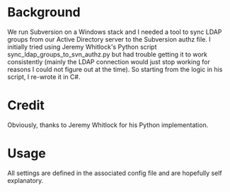 # Background

We run Subversion on a Windows stack and I needed a tool to sync LDAP groups from our Active Directory server to the Subversion authz file.  I initially tried using Jeremy Whitlock's Python script sync_ldap_groups_to_svn_authz.py but had trouble getting it to work consistently (mainly the LDAP connection would just stop working for reasons I could not figure out at the time).  So starting from the logic in his script, I re-wrote it in C#.

# Credit

Obviously, thanks to Jeremy Whitlock for his Python implementation.

# Usage

All settings are defined in the associated config file and are hopefully self explanatory.
